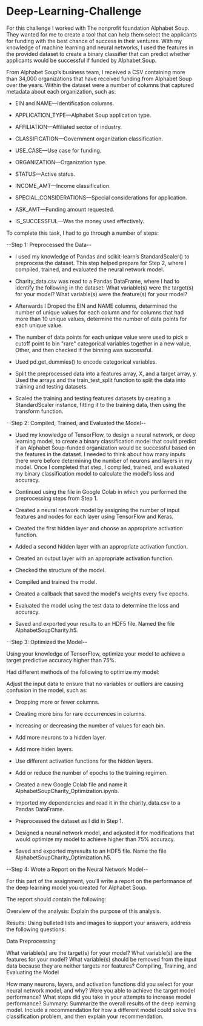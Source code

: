 # Deep-Learning-Challenge

For this challenge I worked with The nonprofit foundation Alphabet Soup. They wanted for me to create a tool that can help them select the applicants for 
funding with the best chance of success in their ventures. With my knowledge of machine learning and neural networks, I used the 
features in the provided dataset to create a binary classifier that can predict whether applicants would be successful if funded by Alphabet Soup.

From Alphabet Soup’s business team, I received a CSV containing more than 34,000 organizations that have received funding from Alphabet Soup over the years. 
Within the dataset were a number of columns that captured metadata about each organization, such as:

- EIN and NAME—Identification columns.
  
- APPLICATION_TYPE—Alphabet Soup application type.
  
- AFFILIATION—Affiliated sector of industry.
  
- CLASSIFICATION—Government organization classification.
  
- USE_CASE—Use case for funding.

- ORGANIZATION—Organization type.
  
- STATUS—Active status.

- INCOME_AMT—Income classification.
  
- SPECIAL_CONSIDERATIONS—Special considerations for application.

- ASK_AMT—Funding amount requested.
  
- IS_SUCCESSFUL—Was the money used effectively.

To complete this task, I had to go through a number of steps:

--Step 1: Preprocessed the Data--

- I used my knowledge of Pandas and scikit-learn’s StandardScaler() to preprocess the dataset. This step helped prepare for Step 2, where I compiled, trained, 
and evaluated the neural network model.

- Charity_data.csv was read to a Pandas DataFrame, where I had to identify the following in the dataset:
What variable(s) were the target(s) for your model?
What variable(s) were the feature(s) for your model?

- Afterwards I Droped the EIN and NAME columns, determined the number of unique values for each column and for columns that had more than 10 unique values,
determine the number of data points for each unique value.

- The number of data points for each unique value were used to pick a cutoff point to bin "rare" categorical variables together in a new value,
Other, and then checked if the binning was successful.

- Used pd.get_dummies() to encode categorical variables.

- Split the preprocessed data into a features array, X, and a target array, y. Used the arrays and the train_test_split function to split the data into training and testing datasets.

- Scaled the training and testing features datasets by creating a StandardScaler instance, fitting it to the training data, then using the transform function.

--Step 2: Compiled, Trained, and Evaluated the Model--

- Used my knowledge of TensorFlow, to design a neural network, or deep learning model, to create a binary classification model that could predict if an Alphabet Soup-funded organization would be successful based on the features in the dataset. I needed to think about how many inputs there were before determining the number of neurons and layers in my model. Once I completed that step, I compiled, trained, and evaluated my binary classification model to calculate the model’s loss and accuracy.

- Continued using the file in Google Colab in which you performed the preprocessing steps from Step 1.

- Created a neural network model by assigning the number of input features and nodes for each layer using TensorFlow and Keras.

- Created the first hidden layer and choose an appropriate activation function.

- Added a second hidden layer with an appropriate activation function.

- Created an output layer with an appropriate activation function.

- Checked the structure of the model.

- Compiled and trained the model.

- Created a callback that saved the model's weights every five epochs.

- Evaluated the model using the test data to determine the loss and accuracy.

- Saved and exported your results to an HDF5 file. Named the file AlphabetSoupCharity.h5.

--Step 3: Optimized the Model--

Using your knowledge of TensorFlow, optimize your model to achieve a target predictive accuracy higher than 75%.

Had different methods of the following to optimize my model: 

Adjust the input data to ensure that no variables or outliers are causing confusion in the model, such as:

- Dropping more or fewer columns.

- Creating more bins for rare occurrences in columns.

- Increasing or decreasing the number of values for each bin.

- Add more neurons to a hidden layer.

- Add more hiden layers.
  
- Use different activation functions for the hidden layers.

- Add or reduce the number of epochs to the training regimen.

- Created a new Google Colab file and name it AlphabetSoupCharity_Optimization.ipynb.

- Imported my dependencies and read it in the charity_data.csv to a Pandas DataFrame.

- Preprocessed the dataset as I did in Step 1.

- Designed a neural network model, and adjusted it for modifications that would optimize my model to achieve higher than 75% accuracy.

- Saved and exported myresults to an HDF5 file. Name the file AlphabetSoupCharity_Optimization.h5.

--Step 4: Wrote a Report on the Neural Network Model--

For this part of the assignment, you’ll write a report on the performance of the deep learning model you created for Alphabet Soup.

The report should contain the following:

Overview of the analysis: Explain the purpose of this analysis.

Results: Using bulleted lists and images to support your answers, address the following questions:

Data Preprocessing

What variable(s) are the target(s) for your model?
What variable(s) are the features for your model?
What variable(s) should be removed from the input data because they are neither targets nor features?
Compiling, Training, and Evaluating the Model

How many neurons, layers, and activation functions did you select for your neural network model, and why?
Were you able to achieve the target model performance?
What steps did you take in your attempts to increase model performance?
Summary: Summarize the overall results of the deep learning model. Include a recommendation for how a different model could solve this classification problem, and then explain your recommendation.
  
